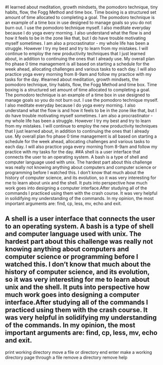 #I learned about meditation, growth mindsets, the pomodoro technique, tiny habits, flow, the Fogg Method and time box. Time boxing is a structured set amount of time allocated to completing a goal. The pomodoro technique is an example of a time box in use designed to manage goals so you do not burn out. I use the pomodoro technique myself. I also meditate everyday because I do yoga every morning. I also understand what the flow is and how it feels to be in the zone like that, but I do have trouble motivating myself sometimes. I am also a procrastinator - my whole life has been a struggle. However I try my best and try to learn from my mistakes. I will continue to employ the new productivity techniques that I just learned about, in addition to continuing the ones that I already use. My overall plan fro phase 0 time management is all based on starting a schedule for the week ahead, allocating challenges and various tasks to each day. I will also practice yoga every morning from 8-9am and follow my practice with my tasks for the day.
#learned about meditation, growth mindsets, the pomodoro technique, tiny habits, flow, the Fogg Method and time box. Time boxing is a structured set amount of time allocated to completing a goal. The pomodoro technique is an example of a time box in use designed to manage goals so you do not burn out. I use the pomodoro technique myself. I also meditate everyday because I do yoga every morning. I also understand what the flow is and how it feels to be in the zone like that, but I do have trouble motivating myself sometimes. I am also a procrastinator - my whole life has been a struggle. However I try my best and try to learn from my mistakes. I will continue to employ the new productivity techniques that I just learned about, in addition to continuing the ones that I already use. My overall plan fro phase 0 time management is all based on starting a schedule for the week ahead, allocating challenges and various tasks to each day. I will also practice yoga every morning from 8-9am and follow my practice with my tasks for the day. 
##A shell is a user interface that connects the user to an operating system. A bash is a type of shell and computer language used with unix. The hardest part about this challenge was really not knowing anything about computers and computer science or programming before I watched this. I don’t know that much about the history of computer science, and its evolution, so it was very interesting for me to learn about unix and the shell. It puts into perspective how much work goes into designing a computer interface.After studying all of the commands I practiced using them with the crash course. It was very helpful in solidifying my understanding of the commands. In my opinion, the most important arguments are: find, cp, less, mv, echo and exit. 

## A shell is a user interface that connects the user to an operating system. A bash is a type of shell and computer language used with unix. The hardest part about this challenge was really not knowing anything about computers and computer science or programming before I watched this. I don’t know that much about the history of computer science, and its evolution, so it was very interesting for me to learn about unix and the shell. It puts into perspective how much work goes into designing a computer interface.After studying all of the commands I practiced using them with the crash course. It was very helpful in solidifying my understanding of the commands. In my opinion, the most important arguments are: find, cp, less, mv, echo and exit. 

print working directory
move a file or directory
end 
enter
make a working directory 
page through a file 
remove a directory
remove
help 
